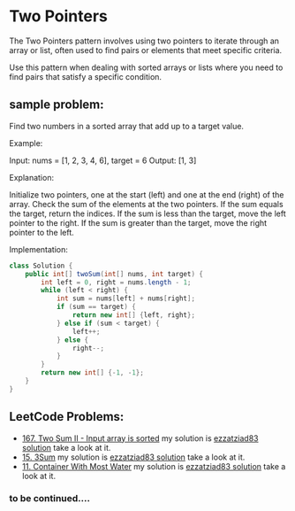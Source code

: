 # Two Pointers
The Two Pointers pattern involves using two pointers to iterate through an array or list, often used to find pairs or elements that meet specific criteria.

Use this pattern when dealing with sorted arrays or lists where you need to find pairs that satisfy a specific condition.

## sample problem:
Find two numbers in a sorted array that add up to a target value.

Example:

Input: nums = [1, 2, 3, 4, 6], target = 6
Output: [1, 3]

Explanation:

Initialize two pointers, one at the start (left) and one at the end (right) of the array.
Check the sum of the elements at the two pointers.
If the sum equals the target, return the indices.
If the sum is less than the target, move the left pointer to the right.
If the sum is greater than the target, move the right pointer to the left.

Implementation:

```java
class Solution {
    public int[] twoSum(int[] nums, int target) {
        int left = 0, right = nums.length - 1;
        while (left < right) {
            int sum = nums[left] + nums[right];
            if (sum == target) {
                return new int[] {left, right};
            } else if (sum < target) {
                left++;
            } else {
                right--;
            }
        }
        return new int[] {-1, -1};
    }
}
```

## LeetCode Problems:
- [167. Two Sum II - Input array is sorted](https://leetcode.com/problems/two-sum-ii-input-array-is-sorted/)
my solution is [ezzatziad83 solution](https://leetcode.com/problems/two-sum-ii-input-array-is-sorted/solutions/6348846/java-solution-by-ezzatziad83-qmzi) take a look at it.
- [15. 3Sum](https://leetcode.com/problems/3sum/)
my solution is [ezzatziad83 solution](https://leetcode.com/problems/3sum/solutions/6349032/java-solution-by-ezzatziad83-lcqh) take a look at it.
- [11. Container With Most Water](https://leetcode.com/problems/container-with-most-water/)
my solution is [ezzatziad83 solution](https://leetcode.com/problems/container-with-most-water/solutions/6349076/java-solution-by-ezzatziad83-uwcn) take a look at it.

### to be continued....